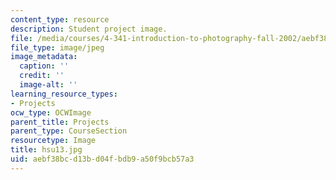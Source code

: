```yaml
---
content_type: resource
description: Student project image.
file: /media/courses/4-341-introduction-to-photography-fall-2002/aebf38bcd13bd04fbdb9a50f9bcb57a3_hsu13.jpg
file_type: image/jpeg
image_metadata:
  caption: ''
  credit: ''
  image-alt: ''
learning_resource_types:
- Projects
ocw_type: OCWImage
parent_title: Projects
parent_type: CourseSection
resourcetype: Image
title: hsu13.jpg
uid: aebf38bc-d13b-d04f-bdb9-a50f9bcb57a3
---
```

